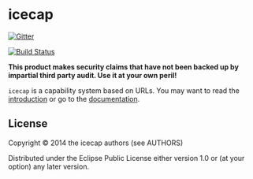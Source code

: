 # icecap

[![Gitter](https://badges.gitter.im/Join%20Chat.svg)](https://gitter.im/lvh/icecap?utm_source=badge&utm_medium=badge&utm_campaign=pr-badge&utm_content=badge)

[![Build Status](https://travis-ci.org/lvh/icecap.svg)](https://travis-ci.org/lvh/icecap)

**This product makes security claims that have not been backed up by
  impartial third party audit. Use it at your own peril!**

`icecap` is a capability system based on URLs. You may want to read
the [introduction][intro] or go to the [documentation][docs].

[intro]: https://github.com/lvh/icecap/wiki/Introduction
[docs]: https://github.com/lvh/icecap/wiki

## License

Copyright © 2014 the icecap authors (see AUTHORS)

Distributed under the Eclipse Public License either version 1.0 or (at
your option) any later version.
